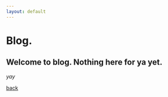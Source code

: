 ```yaml
---
layout: default
---
```


# [](#header-1)Blog.


## Welcome to blog. Nothing here for ya yet.

_yay_

[back](./././)
